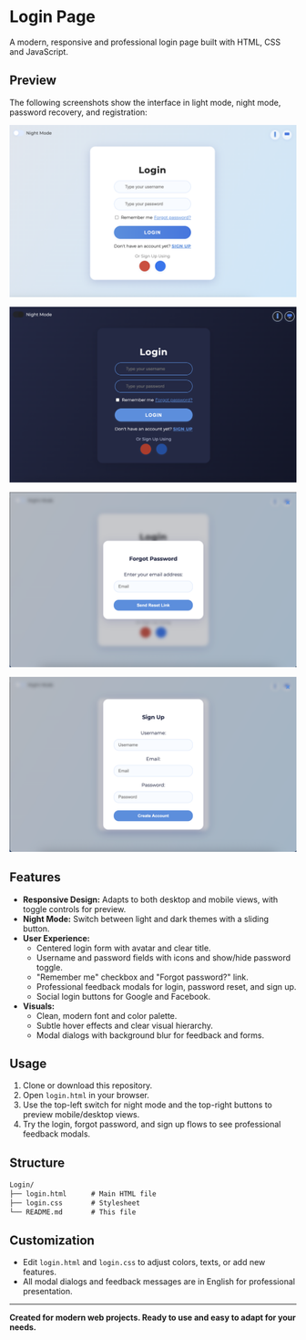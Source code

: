 # Login Page

A modern, responsive and professional login page built with HTML, CSS and JavaScript.

## Preview

The following screenshots show the interface in light mode, night mode, password recovery, and registration:

![Light Mode View](views/view.png)

![Night Mode View](views/viewNight.png)

![Password Recovery View](views/viewFP.png)

![Registration View](views/viewSingUp.png)

## Features

- **Responsive Design:** Adapts to both desktop and mobile views, with toggle controls for preview.
- **Night Mode:** Switch between light and dark themes with a sliding button.
- **User Experience:**
  - Centered login form with avatar and clear title.
  - Username and password fields with icons and show/hide password toggle.
  - "Remember me" checkbox and "Forgot password?" link.
  - Professional feedback modals for login, password reset, and sign up.
  - Social login buttons for Google and Facebook.
- **Visuals:**
  - Clean, modern font and color palette.
  - Subtle hover effects and clear visual hierarchy.
  - Modal dialogs with background blur for feedback and forms.

## Usage

1. Clone or download this repository.
2. Open `login.html` in your browser.
3. Use the top-left switch for night mode and the top-right buttons to preview mobile/desktop views.
4. Try the login, forgot password, and sign up flows to see professional feedback modals.

## Structure

```
Login/
├── login.html      # Main HTML file
├── login.css       # Stylesheet
└── README.md       # This file
```

## Customization

- Edit `login.html` and `login.css` to adjust colors, texts, or add new features.
- All modal dialogs and feedback messages are in English for professional presentation.

---

**Created for modern web projects. Ready to use and easy to adapt for your needs.**
